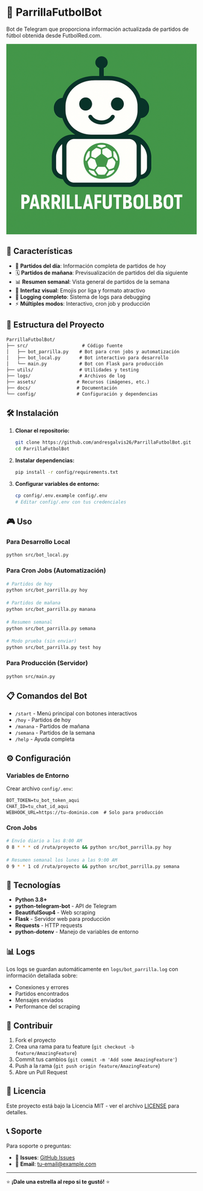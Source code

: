 # 🤖 ParrillaFutbolBot

Bot de Telegram que proporciona información actualizada de partidos de fútbol obtenida desde FutbolRed.com.

![Bot](assets/ImagenPerfil.png)

## 🚀 Características

- 📅 **Partidos del día**: Información completa de partidos de hoy
- 🗓️ **Partidos de mañana**: Previsualización de partidos del día siguiente  
- 📊 **Resumen semanal**: Vista general de partidos de la semana
- 🎨 **Interfaz visual**: Emojis por liga y formato atractivo
- 📝 **Logging completo**: Sistema de logs para debugging
- ⚡ **Múltiples modos**: Interactivo, cron job y producción

## 📁 Estructura del Proyecto

```
ParrillaFutbolBot/
├── src/                    # Código fuente
│   ├── bot_parrilla.py    # Bot para cron jobs y automatización
│   ├── bot_local.py       # Bot interactivo para desarrollo
│   └── main.py            # Bot con Flask para producción
├── utils/                 # Utilidades y testing
├── logs/                  # Archivos de log
├── assets/               # Recursos (imágenes, etc.)
├── docs/                 # Documentación
└── config/               # Configuración y dependencias
```

## 🛠️ Instalación

1. **Clonar el repositorio:**
   ```bash
   git clone https://github.com/andresgalvis26/ParrillaFutbolBot.git
   cd ParrillaFutbolBot
   ```

2. **Instalar dependencias:**
   ```bash
   pip install -r config/requirements.txt
   ```

3. **Configurar variables de entorno:**
   ```bash
   cp config/.env.example config/.env
   # Editar config/.env con tus credenciales
   ```

## 🎮 Uso

### Para Desarrollo Local
```bash
python src/bot_local.py
```

### Para Cron Jobs (Automatización)
```bash
# Partidos de hoy
python src/bot_parrilla.py hoy

# Partidos de mañana  
python src/bot_parrilla.py manana

# Resumen semanal
python src/bot_parrilla.py semana

# Modo prueba (sin enviar)
python src/bot_parrilla.py test hoy
```

### Para Producción (Servidor)
```bash
python src/main.py
```

## 📋 Comandos del Bot

- `/start` - Menú principal con botones interactivos
- `/hoy` - Partidos de hoy
- `/manana` - Partidos de mañana  
- `/semana` - Partidos de la semana
- `/help` - Ayuda completa

## ⚙️ Configuración

### Variables de Entorno
Crear archivo `config/.env`:
```env
BOT_TOKEN=tu_bot_token_aqui
CHAT_ID=tu_chat_id_aqui
WEBHOOK_URL=https://tu-dominio.com  # Solo para producción
```

### Cron Jobs
```bash
# Envío diario a las 8:00 AM
0 8 * * * cd /ruta/proyecto && python src/bot_parrilla.py hoy

# Resumen semanal los lunes a las 9:00 AM
0 9 * * 1 cd /ruta/proyecto && python src/bot_parrilla.py semana
```

## 🔧 Tecnologías

- **Python 3.8+**
- **python-telegram-bot** - API de Telegram
- **BeautifulSoup4** - Web scraping
- **Flask** - Servidor web para producción
- **Requests** - HTTP requests
- **python-dotenv** - Manejo de variables de entorno

## 📊 Logs

Los logs se guardan automáticamente en `logs/bot_parrilla.log` con información detallada sobre:
- Conexiones y errores
- Partidos encontrados
- Mensajes enviados
- Performance del scraping

## 🤝 Contribuir

1. Fork el proyecto
2. Crea una rama para tu feature (`git checkout -b feature/AmazingFeature`)
3. Commit tus cambios (`git commit -m 'Add some AmazingFeature'`)
4. Push a la rama (`git push origin feature/AmazingFeature`)
5. Abre un Pull Request

## 📄 Licencia

Este proyecto está bajo la Licencia MIT - ver el archivo [LICENSE](LICENSE) para detalles.

## 📞 Soporte

Para soporte o preguntas:
- 🐛 **Issues**: [GitHub Issues](https://github.com/andresgalvis26/ParrillaFutbolBot/issues)
- 📧 **Email**: tu-email@example.com

---

⭐ **¡Dale una estrella al repo si te gustó!** ⭐
